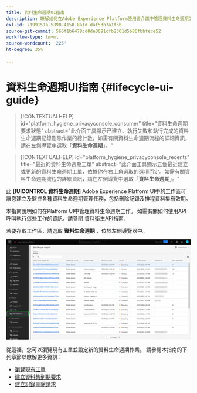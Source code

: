 ```yaml
---
title: 資料生命週期UI指南
description: 瞭解如何在Adobe Experience Platform使用者介面中管理資料生命週期工作。
exl-id: 7199151a-5390-4150-8a1d-daf53b7a1f5b
source-git-commit: 566f1b6478cd0de0691cfb2301d5b86fbbfece52
workflow-type: tm+mt
source-wordcount: '225'
ht-degree: 35%

---
```


# 資料生命週期UI指南 {#lifecycle-ui-guide}

>[!CONTEXTUALHELP]
>id="platform_hygiene_privacyconsole_consumer"
>title="資料生命週期要求狀態"
>abstract="此介面工具顯示已建立、執行失敗和執行完成的資料生命週期記錄刪除作業的總計數。如需有關資料生命週期流程的詳細資訊，請在左側導覽中選取「**資料生命週期**」。"

>[!CONTEXTUALHELP]
>id="platform_hygiene_privacyconsole_recents"
>title="最近的資料生命週期工單"
>abstract="此介面工具顯示五個最近建立或更新的資料生命週期工單，依據你在右上角選取的選項而定。如需有關資料生命週期流程的詳細資訊，請在左側導覽中選取「**資料生命週期**」。"

此 **[!UICONTROL 資料生命週期]** Adobe Experience Platform UI中的工作區可讓您建立及監控各種資料生命週期管理任務，包括刪除記錄及排程資料集有效期。

本指南說明如何在Platform UI中管理資料生命週期工作。 如需有關如何使用API呼叫執行這些工作的資訊，請參閱 [資料衛生API指南](../api/overview.md).

若要存取工作區，請選取 **資料生命週期** ，位於左側導覽器中。

![此 [!UICONTROL 資料生命週期] Platform UI中的工作區，使用 [!UICONTROL 資料生命週期] 在左側導覽中反白顯示。](../images/ui/overview/home.png)

從這裡，您可以瀏覽現有工單並設定新的資料生命週期作業。 請參閱本指南的下列章節以瞭解更多資訊：

* [瀏覽現有工單](./browse.md)
* [建立資料集到期要求](./dataset-expiration.md)
* [建立記錄刪除請求](./record-delete.md)
